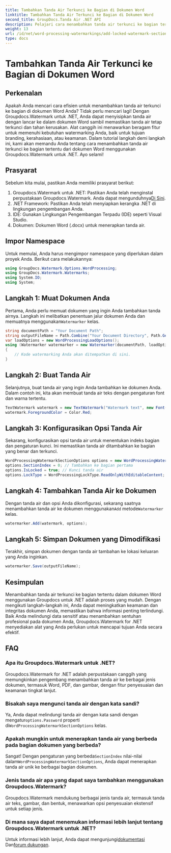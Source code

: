 ```yaml
---
title: Tambahkan Tanda Air Terkunci ke Bagian di Dokumen Word
linktitle: Tambahkan Tanda Air Terkunci ke Bagian di Dokumen Word
second_title: GroupDocs.Tanda Air .NET API
description: Pelajari cara menambahkan tanda air terkunci ke bagian tertentu di dokumen Word menggunakan Groupdocs untuk .NET dengan panduan langkah demi langkah yang komprehensif ini.
weight: 13
url: /id/net/word-processing-watermarkings/add-locked-watermark-section-word-docs/
type: docs
---
```

# Tambahkan Tanda Air Terkunci ke Bagian di Dokumen Word

## Perkenalan
Apakah Anda mencari cara efisien untuk menambahkan tanda air terkunci ke bagian di dokumen Word Anda? Tidak perlu mencari lagi! Dengan Groupdocs.Watermark untuk .NET, Anda dapat menyisipkan tanda air dengan lancar ke dalam dokumen Word sambil memastikan tanda air tetap terkunci dan tahan kerusakan. Alat canggih ini menawarkan beragam fitur untuk memenuhi kebutuhan watermarking Anda, baik untuk tujuan branding, kerahasiaan, atau keamanan. Dalam tutorial langkah demi langkah ini, kami akan memandu Anda tentang cara menambahkan tanda air terkunci ke bagian tertentu dari dokumen Word menggunakan Groupdocs.Watermark untuk .NET. Ayo selami!
## Prasyarat
Sebelum kita mulai, pastikan Anda memiliki prasyarat berikut:
1.  Groupdocs.Watermark untuk .NET: Pastikan Anda telah menginstal perpustakaan Groupdocs.Watermark. Anda dapat mengunduhnya[Di Sini](https://releases.groupdocs.com/Watermark/net/).
2. .NET Framework: Pastikan Anda telah menyiapkan kerangka .NET di lingkungan pengembangan Anda.
3. IDE: Gunakan Lingkungan Pengembangan Terpadu (IDE) seperti Visual Studio.
4. Dokumen: Dokumen Word (.docx) untuk menerapkan tanda air.
## Impor Namespace
Untuk memulai, Anda harus mengimpor namespace yang diperlukan dalam proyek Anda. Berikut cara melakukannya:
```csharp
using GroupDocs.Watermark.Options.WordProcessing;
using GroupDocs.Watermark.Watermarks;
using System.IO;
using System;
```
## Langkah 1: Muat Dokumen Anda
 Pertama, Anda perlu memuat dokumen yang ingin Anda tambahkan tanda airnya. Langkah ini melibatkan penentuan jalur dokumen Anda dan memuatnya menggunakan`Watermarker` kelas.
```csharp
string documentPath = "Your Document Path";
string outputFileName = Path.Combine("Your Document Directory", Path.GetFileName(documentPath));
var loadOptions = new WordProcessingLoadOptions();
using (Watermarker watermarker = new Watermarker(documentPath, loadOptions))
{
    // Kode watermarking Anda akan ditempatkan di sini.
}
```
## Langkah 2: Buat Tanda Air
Selanjutnya, buat tanda air yang ingin Anda tambahkan ke dokumen Anda. Dalam contoh ini, kita akan membuat tanda air teks dengan pengaturan font dan warna tertentu.
```csharp
TextWatermark watermark = new TextWatermark("Watermark text", new Font("Arial", 19));
watermark.ForegroundColor = Color.Red;
```
## Langkah 3: Konfigurasikan Opsi Tanda Air
Sekarang, konfigurasikan opsi tanda air untuk menentukan indeks bagian dan pengaturan kunci. Ini memastikan tanda air ditambahkan ke bagian yang benar dan terkunci.
```csharp
WordProcessingWatermarkSectionOptions options = new WordProcessingWatermarkSectionOptions();
options.SectionIndex = 0; // Tambahkan ke bagian pertama
options.IsLocked = true; // Kunci tanda air
options.LockType = WordProcessingLockType.ReadOnlyWithEditableContent; // Jenis kunci
```
## Langkah 4: Tambahkan Tanda Air ke Dokumen
 Dengan tanda air dan opsi Anda dikonfigurasi, sekarang saatnya menambahkan tanda air ke dokumen menggunakan`Add` metode`Watermarker` kelas.
```csharp
watermarker.Add(watermark, options);
```
## Langkah 5: Simpan Dokumen yang Dimodifikasi
Terakhir, simpan dokumen dengan tanda air tambahan ke lokasi keluaran yang Anda inginkan.
```csharp
watermarker.Save(outputFileName);
```
## Kesimpulan
Menambahkan tanda air terkunci ke bagian tertentu dalam dokumen Word menggunakan Groupdocs untuk .NET adalah proses yang mudah. Dengan mengikuti langkah-langkah ini, Anda dapat meningkatkan keamanan dan integritas dokumen Anda, memastikan bahwa informasi penting terlindungi. Baik Anda melindungi data sensitif atau menambahkan sentuhan profesional pada dokumen Anda, Groupdocs.Watermark for .NET menyediakan alat yang Anda perlukan untuk mencapai tujuan Anda secara efektif.
## FAQ
### Apa itu Groupdocs.Watermark untuk .NET?
Groupdocs.Watermark for .NET adalah perpustakaan canggih yang memungkinkan pengembang menambahkan tanda air ke berbagai jenis dokumen, termasuk Word, PDF, dan gambar, dengan fitur penyesuaian dan keamanan tingkat lanjut.
### Bisakah saya mengunci tanda air dengan kata sandi?
 Ya, Anda dapat melindungi tanda air dengan kata sandi dengan mengatur`options.Password` properti di`WordProcessingWatermarkSectionOptions` kelas.
### Apakah mungkin untuk menerapkan tanda air yang berbeda pada bagian dokumen yang berbeda?
 Sangat! Dengan pengaturan yang berbeda`SectionIndex` nilai-nilai dalam`WordProcessingWatermarkSectionOptions`, Anda dapat menerapkan tanda air unik ke berbagai bagian dokumen.
### Jenis tanda air apa yang dapat saya tambahkan menggunakan Groupdocs.Watermark?
Groupdocs.Watermark mendukung berbagai jenis tanda air, termasuk tanda air teks, gambar, dan bentuk, menawarkan opsi penyesuaian ekstensif untuk setiap jenis.
### Di mana saya dapat menemukan informasi lebih lanjut tentang Groupdocs.Watermark untuk .NET?
 Untuk informasi lebih lanjut, Anda dapat mengunjungi[dokumentasi](https://tutorials.groupdocs.com/Watermark/net/) Dan[forum dukungan](https://forum.groupdocs.com/c/watermark/19).